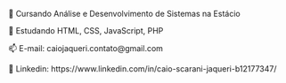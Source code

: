 
<p>📖 Cursando Análise e Desenvolvimento de Sistemas na Estácio</p>
<p>🌱 Estudando HTML, CSS, JavaScript, PHP</p>
<p>📫 E-mail: caiojaqueri.contato@gmail.com</p>
<p>🔗 Linkedin: https://www.linkedin.com/in/caio-scarani-jaqueri-b12177347/




